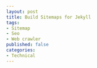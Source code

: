 ```yaml
---
layout: post
title: Build Sitemaps for Jekyll
tags: 
- Sitemap
- Seo
- Web crawler
published: false
categories:
- Technical
---
```




